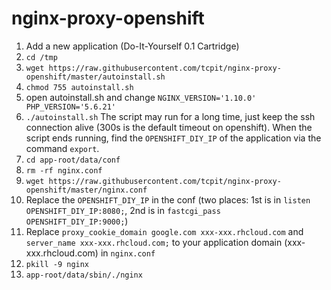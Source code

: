 # nginx-proxy-openshift
1. Add a new application (Do-It-Yourself 0.1 Cartridge)
2. `cd /tmp`
3. `wget https://raw.githubusercontent.com/tcpit/nginx-proxy-openshift/master/autoinstall.sh`
4. `chmod 755 autoinstall.sh`
5. open autoinstall.sh and change 
`NGINX_VERSION='1.10.0'
PHP_VERSION='5.6.21'`
6. `./autoinstall.sh`
The script may run for a long time, just keep the ssh connection alive (300s is the default timeout on openshift).
When the script ends running, find the `OPENSHIFT_DIY_IP` of the application via the command `export`.
7. `cd app-root/data/conf`
8. `rm -rf nginx.conf`
9. `wget https://raw.githubusercontent.com/tcpit/nginx-proxy-openshift/master/nginx.conf`
10. Replace the `OPENSHIFT_DIY_IP` in the conf (two places: 1st is in `listen OPENSHIFT_DIY_IP:8080;`, 2nd is in `fastcgi_pass OPENSHIFT_DIY_IP:9000;`)
11. Replace `proxy_cookie_domain google.com xxx-xxx.rhcloud.com` and `server_name xxx-xxx.rhcloud.com;` to your application domain (xxx-xxx.rhcloud.com) in `nginx.conf` 
12. `pkill -9 nginx`
13. `app-root/data/sbin/./nginx`
